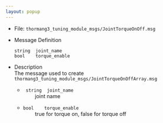 ```yaml
---
layout: popup
---
```


- File: `thormang3_tuning_module_msgs/JointTorqueOnOff.msg`

- Message Definition
    ```
    string  joint_name
    bool    torque_enable
    ```

- Description  
The message used to create `thormang3_tuning_module_msgs/JointTorqueOnOffArray.msg`

    * ` string  joint_name`  
&emsp;&emsp; joint name

    * `bool    torque_enable`  
&emsp;&emsp; true for torque on, false for torque off
